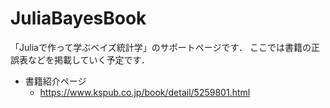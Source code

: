 # JuliaBayesBook
「Juliaで作って学ぶベイズ統計学」のサポートページです．
ここでは書籍の正誤表などを掲載していく予定です．

- 書籍紹介ページ
  - https://www.kspub.co.jp/book/detail/5259801.html
